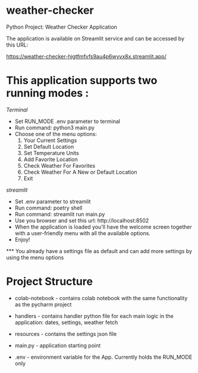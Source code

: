 # weather-checker
Python Project: Weather Checker Application

The application is available on Streamlit service and can be accessed by this URL:

https://weather-checker-hjgtfmfvfs9au4p6wyvx8x.streamlit.app/

# This application supports two running modes : 
*Terminal*

* Set RUN_MODE .env parameter to terminal 
* Run command: python3 main.py
* Choose one of the menu options:
   1. Your Current Settings
   2. Set Default Location
   3. Set Temperature Units
   4. Add Favorite Location
   5. Check Weather For Favorites
   6. Check Weather For A New or Default Location
   7. Exit


*streamlit*
* Set .env parameter to streamlit
* Run command: poetry shell
* Run command: streamlit run main.py
* Use you browser and set this url: http://localhost:8502
* When the application is loaded you'll have the welcome screen together with a user-friendly menu with all the available options.
* Enjoy!

*** You already have a settings file as default and can add more settings by using the menu options


# Project Structure
- colab-notebook - contains colab notebook with the same functionality as the pycharm project

- handlers - contains handler python file for each main logic in the application: dates, settings, weather fetch

- resources - contains the settings json file

- main.py - application starting point

- .env - environment variable for the App. Currently holds the RUN_MODE only
